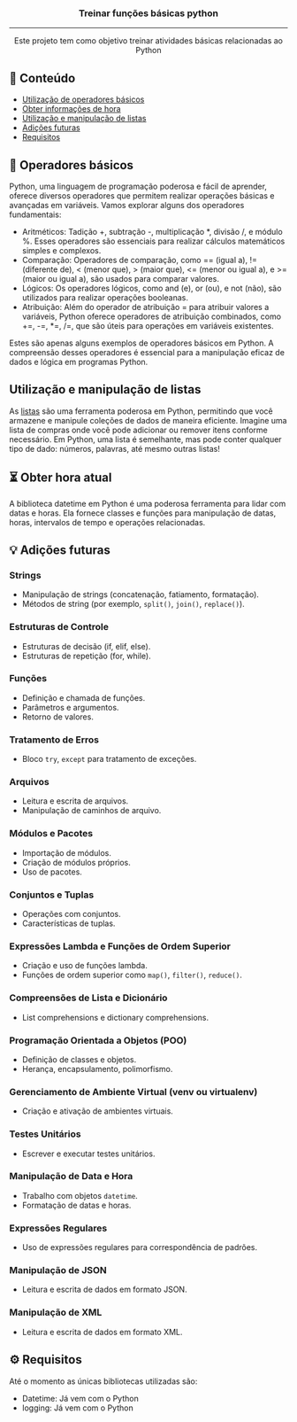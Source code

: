 <h3 align="center">Treinar funções básicas python</h3>

---

<p align="center"> Este projeto tem como objetivo treinar atividades básicas relacionadas ao Python
    <br> 
</p>

## 📝 Conteúdo

- [Utilização de operadores básicos](#operadores_basicos)
- [Obter informações de hora](#info_horas)
- [Utilização e manipulação de listas](#listas)
- [Adições futuras](#Future)
- [Requisitos](#requisitos)

## 🧐 Operadores básicos <a name = "operadores_basicos"></a>

Python, uma linguagem de programação poderosa e fácil de aprender, oferece diversos operadores que permitem realizar operações básicas e avançadas em variáveis. Vamos explorar alguns dos operadores fundamentais:

- Aritméticos: Tadição +, subtração -, multiplicação *, divisão /, e módulo %. Esses operadores são essenciais para realizar cálculos matemáticos simples e complexos.
- Comparação: Operadores de comparação, como == (igual a), != (diferente de), < (menor que), > (maior que), <= (menor ou igual a), e >= (maior ou igual a), são usados para comparar valores.
- Lógicos: Os operadores lógicos, como and (e), or (ou), e not (não), são utilizados para realizar operações booleanas.
- Atribuição: Além do operador de atribuição = para atribuir valores a variáveis, Python oferece operadores de atribuição combinados, como +=, -=, *=, /=, que são úteis para operações em variáveis existentes.

Estes são apenas alguns exemplos de operadores básicos em Python. A compreensão desses operadores é essencial para a manipulação eficaz de dados e lógica em programas Python.

## Utilização e manipulação de listas <a name="listas"></a>

As [listas](https://github.com/Marceggl/Atividades-basicas-python/blob/main/listas/LISTAS.md) são uma ferramenta poderosa em Python, permitindo que você armazene e manipule coleções de dados de maneira eficiente. Imagine uma lista de compras onde você pode adicionar ou remover itens conforme necessário. Em Python, uma lista é semelhante, mas pode conter qualquer tipo de dado: números, palavras, até mesmo outras listas!

## ⏳ Obter hora atual <a name = "info_horas"></a>

A biblioteca datetime em Python é uma poderosa ferramenta para lidar com datas e horas. Ela fornece classes e funções para manipulação de datas, horas, intervalos de tempo e operações relacionadas.

## 💡 Adições futuras <a name = "requisitos"></a>

### Strings

- Manipulação de strings (concatenação, fatiamento, formatação).
- Métodos de string (por exemplo, `split()`, `join()`, `replace()`).

### Estruturas de Controle

- Estruturas de decisão (if, elif, else).
- Estruturas de repetição (for, while).

### Funções

- Definição e chamada de funções.
- Parâmetros e argumentos.
- Retorno de valores.

### Tratamento de Erros

- Bloco `try`, `except` para tratamento de exceções.

### Arquivos

- Leitura e escrita de arquivos.
- Manipulação de caminhos de arquivo.

### Módulos e Pacotes

- Importação de módulos.
- Criação de módulos próprios.
- Uso de pacotes.

### Conjuntos e Tuplas

- Operações com conjuntos.
- Características de tuplas.

### Expressões Lambda e Funções de Ordem Superior

- Criação e uso de funções lambda.
- Funções de ordem superior como `map()`, `filter()`, `reduce()`.

### Compreensões de Lista e Dicionário

- List comprehensions e dictionary comprehensions.

### Programação Orientada a Objetos (POO)

- Definição de classes e objetos.
- Herança, encapsulamento, polimorfismo.

### Gerenciamento de Ambiente Virtual (venv ou virtualenv)

- Criação e ativação de ambientes virtuais.

### Testes Unitários

- Escrever e executar testes unitários.

### Manipulação de Data e Hora

- Trabalho com objetos `datetime`.
- Formatação de datas e horas.

### Expressões Regulares

- Uso de expressões regulares para correspondência de padrões.

### Manipulação de JSON

- Leitura e escrita de dados em formato JSON.

### Manipulação de XML

- Leitura e escrita de dados em formato XML.

## ⚙️ Requisitos <a name = "requisitos"></a>

Até o momento as únicas bibliotecas utilizadas são:
- Datetime: Já vem com o Python
- logging: Já vem com o Python 

